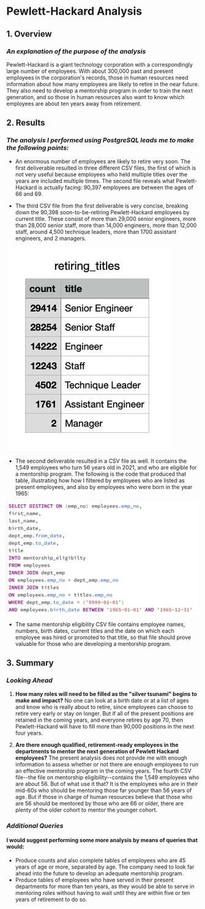 # Pewlett-Hackard Analysis

## 1. Overview
### *An explanation of the purpose of the analysis*
Pewlett-Hackard is a giant technology corporation with a correspondingly large number of employees. With about 300,000 past and present employees in the corporation's records, those in human resources need information about how many employees are likely to retire in the near future. They also need to develop a mentorship program in order to train the next generation, and so those in human resources also want to know which employees are about ten years away from retirement.

## 2. Results
### *The analysis I performed using PostgreSQL leads me to make the following points:*
- An enormous number of employees are likely to retire very soon. The first deliverable resulted in three different CSV files, the first of which  is not very useful because employees who held multiple titles over the years are included multiple times. The second file reveals what Pewlett-Hackard is actually facing: 90,397 employees are between the ages of 66 and 69.

- The third CSV file from the first deliverable is very concise, breaking down the 90,398 soon-to-be-retiring Pewlett-Hackard employees by current title. These consist of more than 29,000 senior engineers, more than 28,000 senior staff, more than 14,000 engineers, more than 12,000 staff, around 4,500 technique leaders, more than 1700 assistant engineers, and 2 managers.

![retiring_titles.png](https://github.com/JGGall/Pewlett-Hackard-Analysis/blob/main/retiring_titles.png)

- The second deliverable resulted in a CSV file as well. It contains the 1,549 employees who turn 56 years old in 2021, and who are eligible for a mentorship program. The following is the code that produced that table, illustrating how how I filtered by employees who are listed as present employees, and also by employees who were born in the year 1965:

![code for del_2](https://github.com/JGGall/Pewlett-Hackard-Analysis/blob/main/code_for_del_2.png)

- The same mentorship eligibility CSV file contains employee names, numbers, birth dates, current titles and the date on which each employee was hired or promoted to that title, so that file should prove valuable for those who are developing a mentorship program.

## 3. Summary
### *Looking Ahead*
1. **How many roles will need to be filled as the "silver tsunami" begins to make and impact?**
No one can look at a birth date or at a list of ages and know who is really about to retire, since employees can choose to retire very early or stay on longer. But if all of the present positions are retained in the coming years, and everyone retires by age 70, then Pewlett-Hackard will have to fill more than 90,000 positions in the next four years.


2. **Are there enough qualified, retirement-ready employees in the departments to mentor the next generation of Pewlett Hackard employees?**
The present analysis does not provide me with enough information to assess whether or not there are enough employees to run an effective mentorship program in the coming years. The fourth CSV file--the file on mentorship eligibility--contains the 1,549 employees who are about 56. But of what use it that? It is the employees who are in their mid-60s who should be mentoring those far younger than 56 years of age. But if those in charge of human resources believe that those who are 56 should be mentored by those who are 66 or older, there are plenty of the older cohort to mentor the younger cohort.

### *Additional Queries*
#### I would suggest performing some more analysis by means of queries that would:
- Produce counts and also complete tables of employees who are 45 years of age or more, separated by age. The company need to look far ahead into the future to develop an adequate mentorship program.
- Produce tables of employees who have served in their present departments for more than ten years, as they would be able to serve in mentoring roles without having to wait until they are within five or ten years of retirement to do so.

